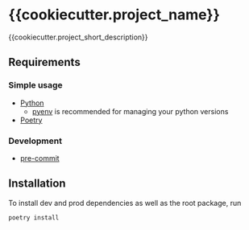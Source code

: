 # {{cookiecutter.project_name}}
{{cookiecutter.project_short_description}}

## Requirements

### Simple usage
  - [Python](https://www.python.org/)
    - [pyenv](https://github.com/pyenv/pyenv) is recommended for managing your python versions
  - [Poetry](https://python-poetry.org/docs/#installation)

### Development
  - [pre-commit](https://pre-commit.com/#install)

## Installation

To install dev and prod dependencies as well as the root package, run

```shell
poetry install
```
